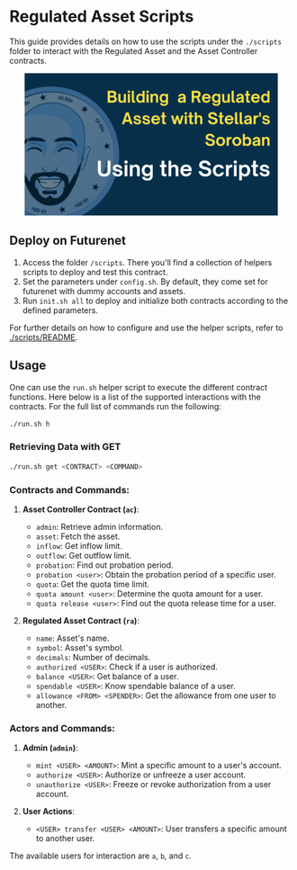 # Regulated Asset Scripts

This guide provides details on how to use the scripts under the `./scripts` folder to interact with the Regulated Asset and the Asset Controller contracts.

<div align="center">
    <a href="https://youtu.be/vN9thvfEdb0?si=ECqraRSYdcSQJDXi">
        <img src="../../../assets/regulated-asset/thumb-scripts.png" width="450" alt="Check out the Scripts Video">
    </a>
</div>

## Deploy on Futurenet

1. Access the folder `/scripts`. There you'll find a collection of helpers scripts to deploy and test this contract.
2. Set the parameters under `config.sh`. By default, they come set for futurenet with dummy accounts and assets.
3. Run `init.sh all` to deploy and initialize both contracts according to the defined parameters.

For further details on how to configure and use the helper scripts, refer to [./scripts/README](scripts/README.md).

## Usage

One can use the `run.sh` helper script to execute the different contract functions. Here below is a list of the supported interactions with the contracts.
For the full list of commands run the following:

```bash
./run.sh h
```

### Retrieving Data with GET

```bash
./run.sh get <CONTRACT> <COMMAND>
```

### Contracts and Commands:

1. **Asset Controller Contract (`ac`)**:

   - `admin`: Retrieve admin information.
   - `asset`: Fetch the asset.
   - `inflow`: Get inflow limit.
   - `outflow`: Get outflow limit.
   - `probation`: Find out probation period.
   - `probation <user>`: Obtain the probation period of a specific user.
   - `quota`: Get the quota time limit.
   - `quota amount <user>`: Determine the quota amount for a user.
   - `quota release <user>`: Find out the quota release time for a user.

2. **Regulated Asset Contract (`ra`)**:
   - `name`: Asset's name.
   - `symbol`: Asset's symbol.
   - `decimals`: Number of decimals.
   - `authorized <USER>`: Check if a user is authorized.
   - `balance <USER>`: Get balance of a user.
   - `spendable <USER>`: Know spendable balance of a user.
   - `allowance <FROM> <SPENDER>`: Get the allowance from one user to another.

### Actors and Commands:

1. **Admin (`admin`)**:

   - `mint <USER> <AMOUNT>`: Mint a specific amount to a user's account.
   - `authorize <USER>`: Authorize or unfreeze a user account.
   - `unauthorize <USER>`: Freeze or revoke authorization from a user account.

2. **User Actions**:
   - `<USER> transfer <USER> <AMOUNT>`: User transfers a specific amount to another user.

The available users for interaction are `a`, `b`, and `c`.
